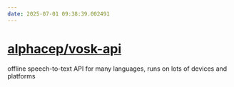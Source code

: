 ```yaml
---
date: 2025-07-01 09:38:39.002491
---
```


# [alphacep/vosk-api](https://github.com/alphacep/vosk-api)

offline speech-to-text API for many languages, runs on lots of devices and platforms
